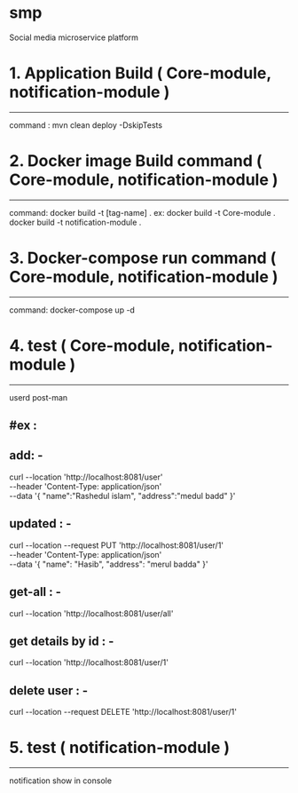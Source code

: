 # smp
Social media microservice platform

# 1. Application Build ( Core-module, notification-module )
-----------------
command : mvn clean deploy -DskipTests

# 2. Docker image Build command ( Core-module, notification-module )
-----------------
command: docker build -t [tag-name] .
ex:
docker build -t Core-module .
docker build -t notification-module .

# 3. Docker-compose run command ( Core-module, notification-module )
-----------------
command: docker-compose up -d 


# 4. test ( Core-module, notification-module )
-----------------
userd post-man

#ex :
---------------
add: -
----------------
curl --location 'http://localhost:8081/user' \
--header 'Content-Type: application/json' \
--data '{
"name":"Rashedul islam",
"address":"medul badd"
}'

updated : -
-------------
curl --location --request PUT 'http://localhost:8081/user/1' \
--header 'Content-Type: application/json' \
--data '{
    "name": "Hasib",
    "address": "merul badda"
}'

get-all : -
-----------------------
curl --location 'http://localhost:8081/user/all'

get details by id : -
--------------------------
curl --location 'http://localhost:8081/user/1'

delete user : -
------------------------
curl --location --request DELETE 'http://localhost:8081/user/1'


# 5. test ( notification-module )
-----------------
notification show in console